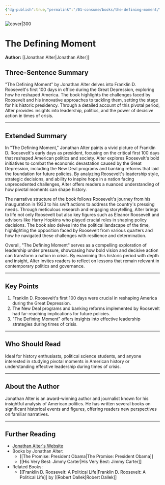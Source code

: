 ```yaml
---
{"dg-publish":true,"permalink":"/01-consume/books/the-defining-moment/","title":"The Defining Moment","tags":["politics","history","leadership"]}
---
```



![cover|300](https://m.media-amazon.com/images/I/61XMlJ-L8WL._SL1360_.jpg)

# The Defining Moment
**Author:** [[Jonathan Alter\|Jonathan Alter]]

## Three-Sentence Summary
"The Defining Moment" by Jonathan Alter delves into Franklin D. Roosevelt's first 100 days in office during the Great Depression, exploring how he reshaped America. The book highlights the challenges faced by Roosevelt and his innovative approaches to tackling them, setting the stage for his historic presidency. Through a detailed account of this pivotal period, Alter provides insights into leadership, politics, and the power of decisive action in times of crisis.

---

## Extended Summary
In "The Defining Moment," Jonathan Alter paints a vivid picture of Franklin D. Roosevelt's early days as president, focusing on the critical first 100 days that reshaped American politics and society. Alter explores Roosevelt's bold initiatives to combat the economic devastation caused by the Great Depression, including the New Deal programs and banking reforms that laid the foundation for future policies. By analyzing Roosevelt's leadership style, strategic decisions, and ability to inspire hope in a nation facing unprecedented challenges, Alter offers readers a nuanced understanding of how pivotal moments can shape history.

The narrative structure of the book follows Roosevelt's journey from his inauguration in 1933 to his swift actions to address the country's pressing needs. Through meticulous research and engaging storytelling, Alter brings to life not only Roosevelt but also key figures such as Eleanor Roosevelt and advisors like Harry Hopkins who played crucial roles in shaping policy decisions. The book also delves into the political landscape of the time, highlighting the opposition faced by Roosevelt from various quarters and how he navigated these challenges with resilience and determination.

Overall, "The Defining Moment" serves as a compelling exploration of leadership under pressure, showcasing how bold vision and decisive action can transform a nation in crisis. By examining this historic period with depth and insight, Alter invites readers to reflect on lessons that remain relevant in contemporary politics and governance.

---

## Key Points
1. Franklin D. Roosevelt's first 100 days were crucial in reshaping America during the Great Depression.
2. The New Deal programs and banking reforms implemented by Roosevelt had far-reaching implications for future policies.
3. "The Defining Moment" offers insights into effective leadership strategies during times of crisis.

---

## Who Should Read
Ideal for history enthusiasts, political science students, and anyone interested in studying pivotal moments in American history or understanding effective leadership during times of crisis.

---

## About the Author
Jonathan Alter is an award-winning author and journalist known for his insightful analysis of American politics. He has written several books on significant historical events and figures, offering readers new perspectives on familiar narratives.

---

## Further Reading
- [Jonathan Alter's Website](https://jonathanalter.com/)
- Books by Jonathan Alter:
  - [[The Promise: President Obama\|The Promise: President Obama]]
  - [[His Very Best: Jimmy Carter\|His Very Best: Jimmy Carter]]
- Related Books:
  - [[Franklin D. Roosevelt: A Political Life\|Franklin D. Roosevelt: A Political Life]] by [[Robert Dallek\|Robert Dallek]]